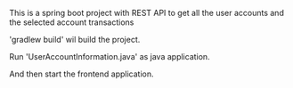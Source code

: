 This is a spring boot project with REST API to get all the user accounts and the selected account transactions

'gradlew build' wil build the project.

Run 'UserAccountInformation.java' as java application.

And then start the frontend application.
